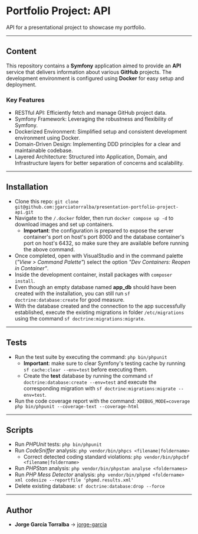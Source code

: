 # Portfolio Project: API

API for a presentational project to showcase my portfolio.

---

## Content

This repository contains a **Symfony** application aimed to provide an **API** service that delivers information about various **GitHub** projects. The development environment is configured using **Docker** for easy setup and deployment.

### Key Features

- RESTful API: Efficiently fetch and manage GitHub project data.
- Symfony Framework: Leveraging the robustness and flexibility of Symfony.
- Dockerized Environment: Simplified setup and consistent development environment using Docker.
- Domain-Driven Design: Implementing DDD principles for a clear and maintainable codebase.
- Layered Architecture: Structured into Application, Domain, and Infrastructure layers for better separation of concerns and scalability.

---

## Installation

- Clone this repo: `git clone git@github.com:jgarciatorralba/presentation-portfolio-project-api.git`
- Navigate to the `/.docker` folder, then run `docker compose up -d` to download images and set up containers.
  - **Important**: the configuration is prepared to expose the server container's port on host's port 8000 and the database container's port on host's 6432, so make sure they are available before running the above command.
- Once completed, open with VisualStudio and in the command palette (*"View > Command Palette"*) select the option *"Dev Containers: Reopen in Container"*.
- Inside the development container, install packages with `composer install`.
- Even though an empty database named **app_db** should have been created with the installation, you can still run `sf doctrine:database:create` for good measure.
- With the database created and the connection to the app successfully established, execute the existing migrations in folder `/etc/migrations` using the command `sf doctrine:migrations:migrate`.

---

## Tests

- Run the test suite by executing the command: `php bin/phpunit`
  - **Important**: make sure to clear Symfony's testing cache by running `sf cache:clear --env=test` before executing them.
  - Create the **test** database by running the command `sf doctrine:database:create --env=test` and execute the corresponding migration with `sf doctrine:migrations:migrate --env=test`.
- Run the code coverage report with the command: `XDEBUG_MODE=coverage php bin/phpunit --coverage-text --coverage-html`

---

## Scripts

- Run *PHPUnit* tests: `php bin/phpunit`
- Run *CodeSniffer* analysis: `php vendor/bin/phpcs <filename|foldername>`
  - Correct detected coding standard violations: `php vendor/bin/phpcbf <filename|foldername>`
- Run *PHPStan* analysis: `php vendor/bin/phpstan analyse <foldernames>`
- Run *PHP Mess Detector* analysis: `php vendor/bin/phpmd <foldername> xml codesize --reportfile 'phpmd.results.xml'`
- Delete existing database: `sf doctrine:database:drop --force`

---

## Author

- **Jorge García Torralba** &#8594; [jorge-garcia](https://github.com/jgarciatorralba)

